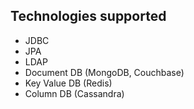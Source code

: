 ## Technologies supported

* JDBC
* JPA 
* LDAP
* Document DB (MongoDB, Couchbase)
* Key Value DB (Redis)
* Column DB (Cassandra)
